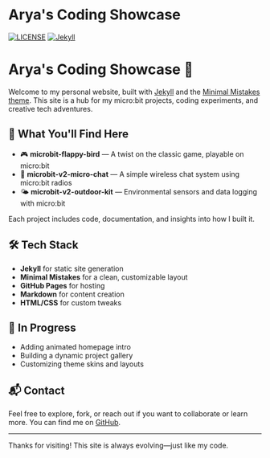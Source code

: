 # Arya's Coding Showcase

[![LICENSE](https://img.shields.io/badge/license-MIT-lightgrey.svg)](https://raw.githubusercontent.com/microbitcoder652/microbitcoder652.github.io/master/LICENSE)
[![Jekyll](https://img.shields.io/badge/jekyll-%3E%3D%203.7-blue.svg)](https://jekyllrb.com/)

# Arya's Coding Showcase 🚀

Welcome to my personal website, built with [Jekyll](https://jekyllrb.com/) and the [Minimal Mistakes theme](https://mmistakes.github.io/minimal-mistakes/). This site is a hub for my micro:bit projects, coding experiments, and creative tech adventures.

## 🌟 What You'll Find Here

- 🎮 **microbit-flappy-bird** — A twist on the classic game, playable on micro:bit
- 💬 **microbit-v2-micro-chat** — A simple wireless chat system using micro:bit radios
- 🌤️ **microbit-v2-outdoor-kit** — Environmental sensors and data logging with micro:bit

Each project includes code, documentation, and insights into how I built it.

## 🛠️ Tech Stack

- **Jekyll** for static site generation
- **Minimal Mistakes** for a clean, customizable layout
- **GitHub Pages** for hosting
- **Markdown** for content creation
- **HTML/CSS** for custom tweaks

## 🚧 In Progress

- Adding animated homepage intro
- Building a dynamic project gallery
- Customizing theme skins and layouts

## 📬 Contact

Feel free to explore, fork, or reach out if you want to collaborate or learn more. You can find me on [GitHub](https://github.com/microbitcoder652).

---

Thanks for visiting! This site is always evolving—just like my code.
